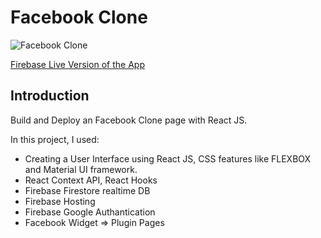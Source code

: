 # Facebook Clone

![Facebook Clone](https://i.ibb.co/f9nGPZc/screencapture-netflix-clone-e8820-web-app-2022-04-06-07-58-47.png)

[Firebase Live Version of the App](https://netflix-clone-e8820.web.app/)


## Introduction
Build and Deploy an Facebook Clone page with React JS. 

In this project, I used:

- Creating a User Interface using React JS, CSS features like FLEXBOX and Material UI framework.
- React Context API, React Hooks
- Firebase Firestore realtime DB
- Firebase Hosting
- Firebase Google Authantication
- Facebook Widget => Plugin Pages